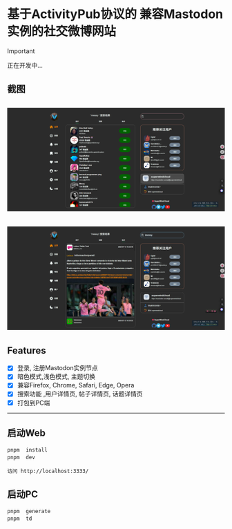 # 基于ActivityPub协议的 兼容Mastodon实例的社交微博网站

> [!IMPORTANT]
> 正在开发中...

## 截图

![1](./imgs/img_3.png)
---
![1](./imgs/img_4.png)
---

## Features

- [x] 登录, 注册Mastodon实例节点
- [x] 暗色模式,浅色模式, 主题切换
- [x] 兼容Firefox, Chrome, Safari, Edge, Opera 
- [x] 搜索功能 ,用户详情页, 帖子详情页, 话题详情页
- [x] 打包到PC端
---

## 启动Web

```bash
pnpm  install 
pnpm  dev
```
`访问 http://localhost:3333/`

## 启动PC
```bash
pnpm  generate
pnpm  td
```
